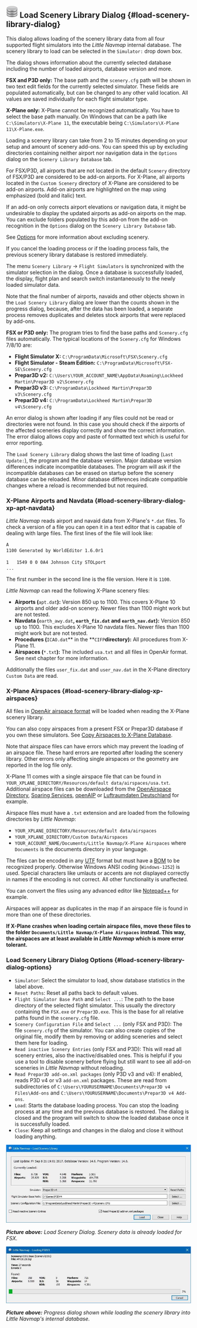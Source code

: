 ## ![Load Scenery Library](../images/icons/database.png "Load Scenery Library") Load Scenery Library Dialog {#load-scenery-library-dialog}

This dialog allows loading of the scenery library data from all four supported flight simulators into the _Little Navmap_ internal database. The scenery library to load can be selected in the `Simulator:` drop down box.

The dialog shows information about the currently selected database including the number of loaded airports, database version and more.

**FSX and P3D only:** The base path and the `scenery.cfg` path will be shown in two text edit fields for the currently selected simulator. These fields are populated automatically, but can be changed to any other valid location. All values are saved individually for each flight simulator type.

**X-Plane only:** X-Plane cannot be recognized automatically. You have to select the base path manually.
On Windows that can be a path like `C:\Simulators\X-Plane 11`, the executable being `C:\Simulators\X-Plane 11\X-Plane.exe`.

Loading a scenery library can take from 2 to 15 minutes depending on your setup and amount of scenery add-ons. You can speed this up by excluding directories containing neither airport nor navigation data in the `Options` dialog on the `Scenery Library Database` tab.

For FSX/P3D, all airports that are not located in the default `Scenery` directory of FSX/P3D are considered to be add-on airports. For X-Plane, all airports located in the `Custom Scenery` directory of X-Plane are considered to be add-on airports. Add-on airports are highlighted on the map using emphasized \(bold and italic\) text.

If an add-on only corrects airport elevations or navigation data, it might be undesirable to display the updated airports as add-on airports on the map. You can exclude folders populated by this add-on from the add-on recognition in the `Options` dialog on the `Scenery Library Database` tab.

See [Options](OPTIONS.md#scenery-library-database) for more information about excluding scenery.

If you cancel the loading process or if the loading process fails, the previous scenery library database is restored immediately.

The menu `Scenery Library` -&gt; `Flight Simulators` is synchronized with the simulator selection in the dialog. Once a database is successfully loaded, the display, flight plan and search switch instantaneously to the newly loaded simulator data.

Note that the final number of airports, navaids and other objects shown in the `Load Scenery Library` dialog are lower than the counts shown in the progress dialog, because, after the data has been loaded, a separate process removes duplicates and deletes stock airports that were replaced by add-ons.

**FSX or P3D only:** The program tries to find the base paths and `Scenery.cfg` files automatically. The typical locations of the `Scenery.cfg` for Windows 7/8/10 are:

* **Flight Simulator X:** `C:\ProgramData\Microsoft\FSX\Scenery.cfg`
* **Flight Simulator - Steam Edition:** `C:\ProgramData\Microsoft\FSX-SE\Scenery.cfg`
* **Prepar3D v2:** `C:\Users\YOUR_ACCOUNT_NAME\AppData\Roaming\Lockheed Martin\Prepar3D v2\Scenery.cfg`
* **Prepar3D v3:** `C:\ProgramData\Lockheed Martin\Prepar3D v3\Scenery.cfg`
* **Prepar3D v4:** `C:\ProgramData\Lockheed Martin\Prepar3D v4\Scenery.cfg`

An error dialog is shown after loading if any files could not be read or directories were not found. In this case you should check if the airports of the affected sceneries display correctly and show the correct information. The error dialog allows copy and paste of formatted text which is useful for error reporting.

The `Load Scenery Library` dialog shows the last time of loading \(`Last Update:`\), the program and the database version. Major database version differences indicate incompatible databases. The program will ask if the incompatible databases can be erased on startup before the scenery database can be reloaded. Minor database differences indicate compatible changes where a reload is recommended but not required.

### X-Plane Airports and Navdata {#load-scenery-library-dialog-xp-apt-navdata}

*Little Navmap* reads airport and navaid data from X-Plane's `*.dat` files. To check a version of a file you can open it in a text editor that is capable of dealing with large files. The first lines of the file will look like:

```
A
1100 Generated by WorldEditor 1.6.0r1

1   1549 0 0 0A4 Johnson City STOLport
...
```
The first number in the second line is the file version. Here it is `1100`.

*Little Navmap* can read the following X-Plane scenery files:

* **Airports \(**`apt.dat`**\):** Version 850 up to 1100. This covers X-Plane 10 airports and older add-on scenery. Newer files than 1100 might work but are not tested.
* **Navdata \(**`earth_awy.dat`**, **`earth_fix.dat`** and **`earth_nav.dat`**\):** Version 850 up to 1100. This excludes X-Plane 10 navdata files. Newer files than 1100 might work but are not tested.
* **Procedures \(**`ICAO.dat`** in the **`CIFP`**directory\):** All procedures from X-Plane 11.
* **Airspaces \(**`*.txt`**\):** The included `usa.txt` and all files in OpenAir format. See next chapter for more information.

Additionally the files `user_fix.dat` and `user_nav.dat` in the X-Plane directory `Custom Data` are read.

### X-Plane Airspaces {#load-scenery-library-dialog-xp-airspaces}

All files in [OpenAir airspace format](http://www.winpilot.com/UsersGuide/UserAirspace.asp) will be loaded when reading the X-Plane scenery library.

You can also copy airspaces from a present FSX or Prepar3D database if you own these simulators. See [Copy Airspaces to X-Plane Database](MENUS.md#copy-airspaces-to-xplane).

Note that airspace files can have errors which may prevent the loading of an airspace file. These hard errors are reported after loading the scenery library. Other errors only affecting single airspaces or the geometry are reported in the log file only.

X-Plane 11 comes with a single airspace file that can be found in `YOUR_XPLANE_DIRECTORY/Resources/default data/airspaces/usa.txt`.
Additional airspace files can be downloaded from the [OpenAirspace Directory](http://www.winpilot.com/openair/index.asp), [Soaring Services](http://soaringweb.org/), [openAIP](https://www.openaip.net/) or [Luftraumdaten Deutschland](https://www.daec.de/fachbereiche/luftraum-flugbetrieb/luftraumdaten) for example.

Airspace files must have a `.txt` extension and are loaded from the following directories by *Little Navmap*:

* `YOUR_XPLANE_DIRECTORY/Resources/default data/airspaces`
* `YOUR_XPLANE_DIRECTORY/Custom Data/Airspaces`
* `YOUR_ACCOUNT_NAME/Documents/Little Navmap/X-Plane Airspaces` where `Documents` is the documents directory in your language.

The files can be encoded in any [UTF](https://en.wikipedia.org/wiki/Unicode#UTF) format but must have a [BOM](https://en.wikipedia.org/wiki/Byte_order_mark) to be recognized properly. Otherwise Windows ANSI coding \(`Windows-1252`\) is used. Special characters like umlauts or accents are not displayed correctly in names if the encoding is not correct. All other functionality is unaffected.

You can convert the files using any advanced editor like [Notepad++](https://notepad-plus-plus.org/) for example.

Airspaces will appear as duplicates in the map if an airspace file is found in more than one of these directories.

**If X-Plane crashes when loading certain airspace files, move these files to the folder `Documents/Little Navmap/X-Plane Airspaces` instead. This way, the airspaces are at least available in *Little Navmap* which is more error tolerant.**

### Load Scenery Library Dialog Options {#load-scenery-library-dialog-options}

* `Simulator`: Select the simulator to load, show database statistics in the label above.
* `Reset Paths`: Reset all paths back to default values.
* `Flight Simulator Base Path` and `Select ...`: The path to the base directory of the selected flight simulator. This usually the directory containing the `FSX.exe` or `Prepar3D.exe`. This is the base for all relative paths found in the `scenery.cfg` file.
* `Scenery Configuration File` and `Select ...` \(only FSX and P3D\): The file `scenery.cfg` of the simulator. You can also create copies of the original file, modify them by removing or adding sceneries and select them here for loading.
* `Read inactive Scenery Entries` \(only FSX and P3D\): This will read all scenery entries, also the inactive/disabled ones. This is helpful if you use a tool to disable scenery before flying but still want to see all add-on sceneries in _Little Navmap_ without reloading.
* `Read Prepar3D add-on.xml packages` \(only P3D v3 and v4\): If enabled, reads P3D v4 or v3 `add-on.xml` packages. These are read from subdirectories of `C:\Users\YOURUSERNAME\Documents\Prepar3D v4 Files\Add-ons` and `C:\Users\YOURUSERNAME\Documents\Prepar3D v4 Add-ons`.
* `Load`: Starts the database loading process. You can stop the loading process at any time and the previous database is restored. The dialog is closed and the program will switch to show the loaded database once it is successfully loaded.
* `Close`: Keep all settings and changes in the dialog and close it without loading anything.

![Load Scenery Dialog](../images/loadscenery.jpg "Load Scenery Dialog")

_**Picture above:** Load Scenery Dialog. Scenery data is already loaded for FSX._

![Load Scenery Progress Dialog](../images/loadsceneryprogress.jpg "Load Scenery Progress Dialog")

_**Picture above:** Progress dialog shown while loading the scenery library into Little Navmap's internal database._

